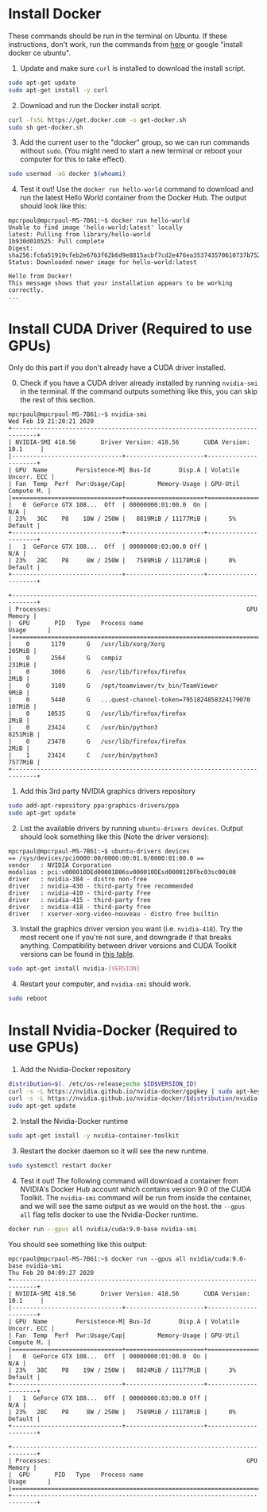 # Install Docker

These commands should be run in the terminal on Ubuntu.
If these instructions, don't work, run the commands from [here](https://docs.docker.com/install/linux/docker-ce/ubuntu/) or google "install docker ce ubuntu".

1. Update and make sure `curl` is installed to download the install script.
```Bash
sudo apt-get update
sudo apt-get install -y curl
```

2. Download and run the Docker install script.
```Bash
curl -fsSL https://get.docker.com -o get-docker.sh
sudo sh get-docker.sh
```

3. Add the current user to the "docker" group, so we can run commands without `sudo`. (You might need to start a new terminal or reboot your computer for this to take effect).
```Bash
sudo usermod -aG docker $(whoami)
```

4. Test it out! Use the `docker run hello-world` command to download and run the latest Hello World container from the Docker Hub. The output should look like this:
```Shell Session
mpcrpaul@mpcrpaul-MS-7B61:~$ docker run hello-world
Unable to find image 'hello-world:latest' locally
latest: Pulling from library/hello-world
1b930d010525: Pull complete 
Digest: sha256:fc6a51919cfeb2e6763f62b6d9e8815acbf7cd2e476ea353743570610737b752
Status: Downloaded newer image for hello-world:latest

Hello from Docker!
This message shows that your installation appears to be working correctly.
...
```

# Install CUDA Driver (Required to use GPUs)

Only do this part if you don't already have a CUDA driver installed.

0. Check if you have a CUDA driver already installed by running `nvidia-smi` in the terminal. If the command outputs something like this, you can skip the rest of this section.
```Shell Session
mpcrpaul@mpcrpaul-MS-7B61:~$ nvidia-smi
Wed Feb 19 21:20:21 2020       
+-----------------------------------------------------------------------------+
| NVIDIA-SMI 418.56       Driver Version: 418.56       CUDA Version: 10.1     |
|-------------------------------+----------------------+----------------------+
| GPU  Name        Persistence-M| Bus-Id        Disp.A | Volatile Uncorr. ECC |
| Fan  Temp  Perf  Pwr:Usage/Cap|         Memory-Usage | GPU-Util  Compute M. |
|===============================+======================+======================|
|   0  GeForce GTX 108...  Off  | 00000000:01:00.0  On |                  N/A |
| 23%   36C    P8    18W / 250W |   8819MiB / 11177MiB |      5%      Default |
+-------------------------------+----------------------+----------------------+
|   1  GeForce GTX 108...  Off  | 00000000:03:00.0 Off |                  N/A |
| 23%   28C    P8     8W / 250W |   7589MiB / 11178MiB |      0%      Default |
+-------------------------------+----------------------+----------------------+
                                                                               
+-----------------------------------------------------------------------------+
| Processes:                                                       GPU Memory |
|  GPU       PID   Type   Process name                             Usage      |
|=============================================================================|
|    0      1179      G   /usr/lib/xorg/Xorg                           205MiB |
|    0      2564      G   compiz                                       231MiB |
|    0      3008      G   /usr/lib/firefox/firefox                       2MiB |
|    0      3189      G   /opt/teamviewer/tv_bin/TeamViewer              9MiB |
|    0      5440      G   ...quest-channel-token=7951824858324179070   107MiB |
|    0     10535      G   /usr/lib/firefox/firefox                       2MiB |
|    0     23424      C   /usr/bin/python3                            8251MiB |
|    0     23478      G   /usr/lib/firefox/firefox                       2MiB |
|    1     23424      C   /usr/bin/python3                            7577MiB |
+-----------------------------------------------------------------------------+
```

1. Add this 3rd party NVIDIA graphics drivers repository
```Bash
sudo add-apt-repository ppa:graphics-drivers/ppa
sudo apt-get update
```

2. List the available drivers by running `ubuntu-drivers devices`. Output should look something like this (Note the driver versions):
```Shell Session
mpcrpaul@mpcrpaul-MS-7B61:~$ ubuntu-drivers devices
== /sys/devices/pci0000:00/0000:00:01.0/0000:01:00.0 ==
vendor   : NVIDIA Corporation
modalias : pci:v000010DEd00001B06sv000010DEsd0000120Fbc03sc00i00
driver   : nvidia-384 - distro non-free
driver   : nvidia-430 - third-party free recommended
driver   : nvidia-410 - third-party free
driver   : nvidia-415 - third-party free
driver   : nvidia-418 - third-party free
driver   : xserver-xorg-video-nouveau - distro free builtin
```

3. Install the graphics driver version you want (i.e. `nvidia-418`). Try the most recent one if you're not sure, and downgrade if that breaks anything. Compatibility between driver versions and CUDA Toolkit versions can be found in [this table](https://docs.nvidia.com/deploy/cuda-compatibility/index.html#binary-compatibility__table-toolkit-driver).
```Bash
sudo apt-get install nvidia-[VERSION]
```

4. Restart your computer, and `nvidia-smi` should work.
```Bash
sudo reboot
```

# Install Nvidia-Docker (Required to use GPUs)

1. Add the Nvidia-Docker repository
```Bash
distribution=$(. /etc/os-release;echo $ID$VERSION_ID)
curl -s -L https://nvidia.github.io/nvidia-docker/gpgkey | sudo apt-key add -
curl -s -L https://nvidia.github.io/nvidia-docker/$distribution/nvidia-docker.list | sudo tee /etc/apt/sources.list.d/nvidia-docker.list
sudo apt-get update
```

2. Install the Nvidia-Docker runtime
```Bash
sudo apt-get install -y nvidia-container-toolkit
```

3. Restart the docker daemon so it will see the new runtime.
```Bash
sudo systemctl restart docker
```

4. Test it out! The following command will download a container from NVIDIA's Docker Hub account which contains version 9.0 of the CUDA Toolkit. The `nvidia-smi` command will be run from inside the container, and we will see the same output as we would on the host. the `--gpus all` flag tells docker to use the Nvidia-Docker runtime.
```Bash
docker run --gpus all nvidia/cuda:9.0-base nvidia-smi
```
You should see something like this output:
```Shell Session
mpcrpaul@mpcrpaul-MS-7B61:~$ docker run --gpus all nvidia/cuda:9.0-base nvidia-smi
Thu Feb 20 04:09:27 2020       
+-----------------------------------------------------------------------------+
| NVIDIA-SMI 418.56       Driver Version: 418.56       CUDA Version: 10.1     |
|-------------------------------+----------------------+----------------------+
| GPU  Name        Persistence-M| Bus-Id        Disp.A | Volatile Uncorr. ECC |
| Fan  Temp  Perf  Pwr:Usage/Cap|         Memory-Usage | GPU-Util  Compute M. |
|===============================+======================+======================|
|   0  GeForce GTX 108...  Off  | 00000000:01:00.0  On |                  N/A |
| 23%   38C    P8    19W / 250W |   8824MiB / 11177MiB |      3%      Default |
+-------------------------------+----------------------+----------------------+
|   1  GeForce GTX 108...  Off  | 00000000:03:00.0 Off |                  N/A |
| 23%   28C    P8     8W / 250W |   7589MiB / 11178MiB |      0%      Default |
+-------------------------------+----------------------+----------------------+
                                                                               
+-----------------------------------------------------------------------------+
| Processes:                                                       GPU Memory |
|  GPU       PID   Type   Process name                             Usage      |
|=============================================================================|
+-----------------------------------------------------------------------------+
```
